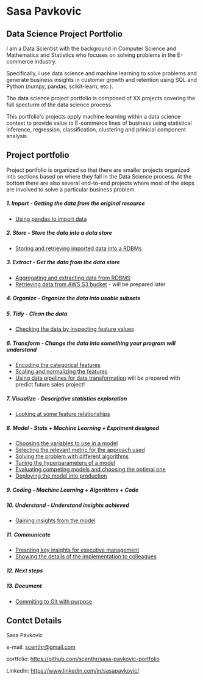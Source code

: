# Sasa Pavkovic

## Data Science Project Portfolio

I am a Data Scientist with the background in Computer Science and Mathematics and Statistics who focuses on solving problems in the E-commerce industry.

Specifically, i use data science and machine learning to solve problems and generate business insights in customer growth and retention using SQL and Python (numpy, pandas, scikit-learn, etc.).

The data science project portfolio is composed of XX projects covering the full specturm of the data science process.

This portfolio's projects apply machine learning within a data science context to provide value to E-commerce lines of business using statistical inference, regression, classification, clustering and prinicial component analysis.

## Project portfolio

Project portfolio is organized so that there are smaller projects organized into sections based on where they fall in the Data Science process. At the bottom there are also several end-to-end projects where most of the steps are involved to solve a particular business problem.

##### 1. Import - Getting the data from the original resource

  - <a href="https://github.com/scenthr/sasa-pavkovic-portfolio/blob/master/panda-import-structured-data/pandas-import-structured-data.ipynb" target="_blank">Using pandas to import data</a>

##### 2. Store - Store the data into a data store
  - [Storing and retrieving imported data into a RDBMs](https://github.com/scenthr/sasa-pavkovic-portfolio/blob/master/storing-retrieving-data-sql-lite/storing-retrieving-data-sql-lite.ipynb)

##### 3. Extract - Get the data from the data store
  - [Aggregating and extracting data from RDBMS](https://github.com/scenthr/sasa-pavkovic-portfolio/blob/master/storing-retrieving-data-sql-lite/extracting-aggreg-from-rdbms.ipynb)
  - [Retrieving data from AWS S3 bucket]() - will be prepared later

##### 4. Organize - Organize the data into usable subsets

##### 5. Tidy - Clean the data
  - [Checking the data by inspecting feature values](https://github.com/scenthr/sasa-pavkovic-portfolio/blob/master/check-data-feature-values/check-data-feature-values.ipynb)

##### 6. Transform - Change the data into something your program will understand
  - [Encoding the categorical features](https://github.com/scenthr/sasa-pavkovic-portfolio/blob/master/encoding-categorical-features/encoding-categorical-features.ipynb)
  - [Scaling and normalizing the features](https://github.com/scenthr/sasa-pavkovic-portfolio/blob/master/scaling-normalizing-features/scaling-normalizing-features.ipynb)
  - [Using data pipelines for data transformation]() will be prepared with predict future sales project!

##### 7. Visualize - Descriptive statistics exploration
  - [Looking at some feature relationships](https://github.com/scenthr/sasa-pavkovic-portfolio/blob/master/explore-feature-relationships/explore-feature-relationships.pdf)

##### 8. Model - Stats + Machine Learning + Expriment designed
  - [Choosing the variables to use in a model](https://github.com/scenthr/sasa-pavkovic-portfolio/blob/master/choosing-variables-regression/choosing-variables-regression.ipynb)
  - [Selecting the relevant metric for the approach used]()
  - [Solving the problem with different algorithms]()
  - [Tuning the hyperparameters of a model]()
  - [Evaluating competing models and choosing the optimal one]()
  - [Deploying the model into production]()

##### 9. Coding - Machine Learning + Algorithms + Code

##### 10. Understand - Understand insights achieved
  - [Gaining insights from the model]()
##### 11. Communicate
  - [Presnting key insights for executive management]()
  - [Showing the details of the implementation to colleagues]()
##### 12. Next steps

##### 13. Document
  - [Commiting to Git with purpose]()


## Contct Details

Sasa Pavkovic

e-mail: scenthr@gmail.com

portfolio: https://github.com/scenthr/sasa-pavkovic-portfolio

LinkedIn: https://www.linkedin.com/in/sasapavkovic/
